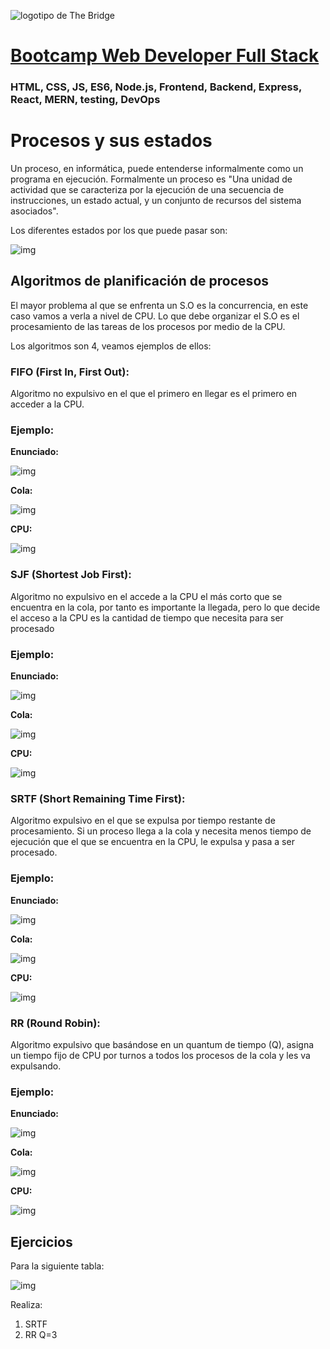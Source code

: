 ![logotipo de The Bridge](https://user-images.githubusercontent.com/27650532/77754601-e8365180-702b-11ea-8bed-5bc14a43f869.png  "logotipo de The Bridge")


# [Bootcamp Web Developer Full Stack](https://www.thebridge.tech/bootcamps/bootcamp-fullstack-developer/)

### HTML, CSS,  JS, ES6, Node.js, Frontend, Backend, Express, React, MERN, testing, DevOps

# Procesos y sus estados
Un proceso, en informática, puede entenderse informalmente como un programa en ejecución. Formalmente un proceso es "Una unidad de actividad que se caracteriza por la ejecución de una secuencia de instrucciones, un estado actual, y un conjunto de recursos del sistema asociados".

Los diferentes estados por los que puede pasar son: 

![img](../../../assets/core/clase10/estados.png)


## Algoritmos de planificación de procesos
El mayor problema al que se enfrenta un S.O es la concurrencia, en este caso vamos a verla a nivel de CPU. Lo que debe organizar el S.O es el procesamiento de las tareas de los procesos por medio de la CPU.

Los algoritmos son 4, veamos ejemplos de ellos: 

### FIFO (First In, First Out): 

Algoritmo no expulsivo en el que el primero en llegar es el primero en acceder a la CPU.

### Ejemplo: 

**Enunciado:**

![img](../../../assets/core/clase10/tabla_fifo.png)

**Cola:**

![img](../../../assets/core/clase10/cola_fifo.png)

**CPU:**

![img](../../../assets/core/clase10/cpu_fifo.png)

### SJF (Shortest Job First): 

Algoritmo no expulsivo en el accede a la CPU el más corto que se encuentra en la cola, por tanto es importante la llegada, pero lo que decide el acceso a la CPU es la cantidad de tiempo que necesita para ser procesado

### Ejemplo: 

**Enunciado:**

![img](../../../assets/core/clase10/tabla_sjf.png)

**Cola:**

![img](../../../assets/core/clase10/cola_sjf.png)

**CPU:**

![img](../../../assets/core/clase10/cpu_sjf.png)

### SRTF (Short Remaining Time First):

Algoritmo expulsivo en el que se expulsa por tiempo restante de procesamiento. 
Si un proceso llega a la cola y necesita menos tiempo de ejecución que el que se encuentra en la CPU, le expulsa y pasa a ser procesado.

### Ejemplo: 

**Enunciado:**

![img](../../../assets/core/clase10/tabla_srtf.png)

**Cola:**

![img](../../../assets/core/clase10/cola_srtf.png)

**CPU:**

![img](../../../assets/core/clase10/cpu_srtf.png)

### RR (Round Robin):

Algoritmo expulsivo que basándose en un quantum de tiempo (Q), asigna un tiempo fijo de CPU por turnos a todos los procesos de la cola y les va expulsando.

### Ejemplo: 

**Enunciado:**

![img](../../../assets/core/clase10/tabla_rr.png)

**Cola:**

![img](../../../assets/core/clase10/cola_rr.png)

**CPU:**

![img](../../../assets/core/clase10/cpu_rr.png)

## Ejercicios
Para la siguiente tabla: 

![img](../../../assets/core/clase10/ejercicio.png)

Realiza: 

1. SRTF
2. RR Q=3
